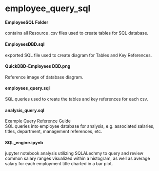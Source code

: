 # employee_query_sql



<h4>EmployeeSQL Folder</h4> contains all Resource .csv files used to create tables for SQL database.
<h4>EmployeesDBD.sql</h4> exported SQL file used to create diagram for Tables and Key References.
<h4>QuickDBD-Employees DBD.png</h4> Reference image of database diagram.
<h4>employees_query.sql</h4> SQL queries used to create the tables and key references for each csv.
<h4>analysis_query.sql</h4> Example Query Reference Guide<br> 
SQL queries into employee database for analysis, e.g. associated salaries, titles, department, management references, etc.
<h4>SQL_engine.ipynb</h4> jupyter notebook analysis utilizing SQLALechmy to query and review common salary ranges visualized within a histogram, as well as average salary for each employment title charted in a bar plot.


